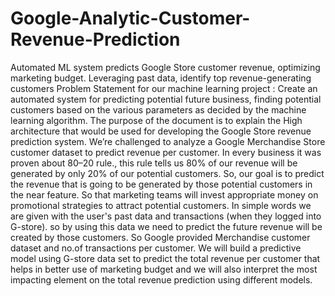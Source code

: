 # Google-Analytic-Customer-Revenue-Prediction
Automated ML system predicts Google Store customer revenue, optimizing marketing budget. Leveraging past data, identify top revenue-generating customers
Problem Statement for our machine learning project : Create an automated system for predicting potential future business, finding potential customers based on the various parameters as decided by the machine learning algorithm. The purpose of the document is to explain the High architecture that would be used for developing the Google Store revenue prediction system. We’re challenged to analyze a Google Merchandise Store customer dataset to predict revenue per customer. In every business it was proven about 80–20 rule., this rule tells us 80% of our revenue will be generated by only 20% of our potential customers. So, our goal is to predict the revenue that is going to be generated by those potential customers in the near feature. So that marketing teams will invest appropriate money on promotional strategies to attract potential customers. In simple words we are given with the user's past data and transactions (when they logged into G-store). so by using this data we need to predict the future revenue will be created by those customers. So Google provided Merchandise customer dataset and no.of transactions per customer. We will build a predictive model using G-store data set to predict the total revenue per customer that helps in better use of marketing budget and we will also interpret the most impacting element on the total revenue prediction using different models.
